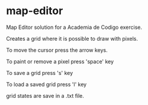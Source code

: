 # map-editor
Map Editor solution for a Academia de Codigo exercise.

Creates a grid where it is possible to draw with pixels.

To move the cursor press the arrow keys.

To paint or remove a pixel press 'space' key

To save a grid press 's' key

To load a saved grid press 'l' key

grid states are save in a .txt file.
